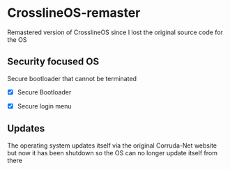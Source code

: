 # CrosslineOS-remaster

Remastered version of CrosslineOS since I lost the original source code for the OS

## Security focused OS




Secure bootloader that cannot be terminated
- [X] Secure Bootloader
- [X] Secure login menu


## Updates
The operating system updates itself via the original Corruda-Net website but now it has been shutdown so the OS can no longer update itself from there

